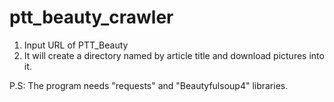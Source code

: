 # ptt_beauty_crawler

1. Input URL of PTT_Beauty
2. It will create a directory named by article title and download pictures into it.

P.S: The program needs "requests" and "Beautyfulsoup4" libraries.
